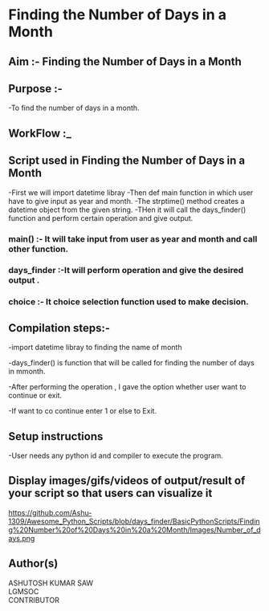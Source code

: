 # Finding the Number of Days in a Month
## Aim :- Finding the Number of Days in a Month

## Purpose :-
 -To find the number of days in a month.

## WorkFlow :_

## Script used in Finding the Number of Days in a Month
-First we will import datetime libray
-Then def main function in which user have to give input as year and month.
-The strptime() method creates a datetime object from the given string. 
-THen it will call the days_finder() function and perform certain operation and give output.

### main() :- It will take input from user as year and month and call other function.

### days_finder :-It will perform operation and give the desired output .

### choice :- It choice selection function used to make decision. 

## Compilation steps:-

-import datetime libray to finding the name of month

-days_finder() is function that will be called for finding the number of days in mmonth.

-After performing the operation , I gave the option whether user want to continue or exit.

-If want to co continue enter 1 or else to Exit.


## Setup instructions
-User needs any python id and compiler to execute the program.


## Display images/gifs/videos of output/result of your script so that users can visualize it
https://github.com/Ashu-1309/Awesome_Python_Scripts/blob/days_finder/BasicPythonScripts/Finding%20Number%20of%20Days%20in%20a%20Month/Images/Number_of_days.png


## Author(s)
ASHUTOSH KUMAR SAW <br>
LGMSOC <br>
CONTRIBUTOR
